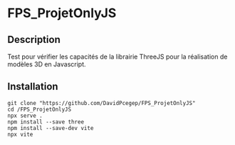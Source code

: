 # FPS_ProjetOnlyJS

## Description
Test pour vérifier les capacités de la librairie ThreeJS pour la réalisation de modèles 3D en Javascript. 

## Installation 
``` 
git clone "https://github.com/DavidPcegep/FPS_ProjetOnlyJS"
cd /FPS_ProjetOnlyJS
npx serve . 
npm install --save three 
npm install --save-dev vite 
npx vite
```

